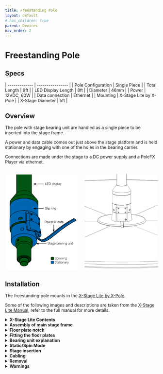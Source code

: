 ```yaml
---
title: Freestanding Pole
layout: default
# has_children: true
parent: Devices
nav_order: 2
---
```


# Freestanding Pole

## Specs

| ------------- | ---------------- |
| Pole Configuration | Single Piece     |
| Total Length        | 9ft              |
| LED Display Length   | 8ft              |
| Diameter      | 46mm             |
| Power         | 12VDC, 60W       |
| Data connection | Ethernet       |
| Mounting      | X-Stage Lite by X-Pole |
| X-Stage Diameter | 5ft           |


## Overview

The pole with stage bearing unit are handled as a single piece to be inserted into the stage frame. 

A power and data cable comes out just above the stage platform and is held stationary by engaging with one of the holes in the bearing carrier.

Connections are made under the stage to a DC power supply and a PoleFX Player via ethernet.

<br>
<div style="display: flex; justify-content: space-between; align-items: center;">
  <div style="flex: 1; margin-right: 10px;">
    <img src="/assets/devices/freestanding/pole_bottom_spinstatic.png" alt="pole bottom" style="width: 100%; height: auto;">
  </div>
  <div style="flex: 1; margin-left: 10px;">
    <img src="/assets/devices/freestanding/xstage_pole_installed_tall.png" alt="pole installed" style="width: 100%; height: auto;">
  </div>
</div>

## Installation

The freestanding pole mounts in the [X-Stage Lite by X-Pole](https://xpoleus.com/shop-all/stages/xstage-lite/x-stage-lite/).

Some of the following images and descriptions are taken from the [X-Stage Lite Manual](/assets/devices/freestanding/XStage-Manual-2015-April.pdf), refer to the full manual for more details.

<details>
  <summary><strong>X-Stage Lite Contents</strong></summary>
  <br>
  <img src="/assets/devices/freestanding/xpole_xstage_case1.png" alt="Stage case 1">
  <br>
  <img src="/assets/devices/freestanding/xpole_xstage_case2.png" alt="Stage case 2">
</details>

<details>
  <summary><strong>Assembly of main stage frame</strong></summary>
  The Main Stage Frame is built up of 6 sub-frames that fan out to form a star structure. Position the Main Stage Frame in the centre of the dance/exercise area; ensure the assembly is the correct way up (Fig.8.1).

  Locate Sub-Frame No.1 (Fig.8.1) the one secured with screws top & bottom to the plates so that it cannot move. As you fan out the base to form a star shape, lift each sub-frame so that it does not drag on the floor (Fig.8.2).

  <br>
  <img src="/assets/devices/freestanding/xpole_xstage_frame_fanout.png" alt="Stage Frame Fanout">
</details>

<details>
  <summary><strong>Floor plate notch</strong></summary>
  One of the floor plates requires a notch added to the inner edge to allow the pole's cables to tunnel under the stage. Stages provided by PoleFX will already have this modification, and individual modified platforms can be provided.

  <br>
  <img src="/assets/devices/freestanding/xstage_platform_notch.png" style="width:400px;" alt="Stage Platform Notch">
  <br>
  <img src="/assets/devices/freestanding/xstage_notch.png" alt="Stage Platform Notch">
</details>

<details>
  <summary><strong>Fitting the floor plates</strong></summary>
  If you examine one of the Floor Plates, you will see that there are two Spring Catches on its underside, located at each corner of the longer curved surface. Test the operation of the Spring Catches (Fig.9.1) before assembling to the Main Stage Frame.
<br><br>
<img src="/assets/devices/freestanding/xstage_floorplates.png" alt="Stage Floorplates">
  <br><br>
    Lay the stage plate down on its face, then rotate the pin arm till it is vertical and the pin will move outwards. Each spring catch is spring loaded so that when you release it (turn it through 90 degrees), a pin will stick out of the edge of the floor plate and remain sticking out until you re-secure it. This is a safety feature to ensure that the Spring Catches do not accidentally retract in use, releasing the Floor Plates. The Spring Catches insert into the Floor Plate Locating Pin Holes (Fig.9.2) – together these are designed to secure each floor plate to the Main Stage Frame.
<br><br>
  
  <img src="/assets/devices/freestanding/xstage_floorplates2.png" alt="Stage Floorplates">
  <br><br>
  For the purpose of this illustration, we are installing in an anti/counter-clockwise direction, but you can assemble in a clockwise direction if you prefer, it does not matter which. However, you must start at SubFrame No.1 and continue in the same direction. To fit a floor plate, position the end with the smallest curve towards the Main Stage Frame, with the left edge over Sub-Frame No.1 (the one secured with a hex screw to the base plate). The smaller end of the Floor Plate will slide under the Upper Centre Plate (Fig.9.3).

  <br>
  <img src="/assets/devices/freestanding/xstage_floorplates3.png" alt="Stage Floorplates">
<br><br>
  Whilst retracting the spring catch with one finger lower the other end of the Floor Plate onto the locating pin on the sub-frame. Ensure the pin is inserted into the hole in the floor plate. If the pin does not engage, make sure the sub-frame is pressed tightly against the edge of the plate and is parallel - now release the Spring Catch.
  Now position the next Sub-Frame so that its Locating Pin lines up with the Locating Pin Hole on the Floor Plate, lower the Floor Plate into position and release the spring catch.
  For the first few installations it may be necessary to stand on the edge of the floor plate(allowing the Spring Catch pins to engage).

  <br>
  <img src="/assets/devices/freestanding/xstage_floorplates4.png" alt="Stage Floorplates">
  <br>

  Continue to fit the remaining Floor Plates in the same way, securing each with its Spring Catches before moving onto the next. Once the plate is in place, if it does not completely engage, remember to stand on the corner of the Floor Plate and exert force. To check whether the plates are secure, try lifting them out of place – if correctly installed, they will not disengage.
  <br><br>
  You can leave off the one Floor Plate with a notch, since that will be installed once the pole is in.

  <br>
  <img src="/assets/devices/freestanding/xstage_floorplates5.png" alt="Stage Floorplates">
  <br>

  You have now completed the Main Frame assembly. Disassembly of the Floor Plates is the reverse of the assembly procedure. Make sure you pull in the Spring Catches when removing the floor plates.
    <br>

</details>

<details>
  <summary><strong>Bearing unit explanation</strong></summary>

    It is important to understand the Bearing Unit’s operation as this will help when assembling and disassembling the pole.

    The Bearing Unit has two sections; an upper angled section (Cone) with 3x M8 hex screws and a lower flat section (Bearing Body) which has a slot for positioning the bearing unit in the main frame.
  
  <br>
  <img src="/assets/devices/freestanding/xstage_bearing_unit.png" alt="Stage Bearing Unit">
<br>

The cone section supports the pole and is secured to the pole with the 3x M8 hex screws. These hex screws are used to adjust the pole’s position in the Main Stage Frame assembly. The bearing unit comes pre-attached to the pole so you should not have to touch these, other than making sure they remain tight. 

<br><br>

The lower flat section bearing body is the part that inserts into the stage’s Bearing Carrier on the Upper Centre Plate and also supports the pole. This section includes 2x M10 hex screws which set the ‘Static/Spinning’ modes of the X-Stage Lite. When these 2x hex screws are tightened it is in ‘Static’ mode. When the hex screws are loosened, the pole is in ‘Spinning’ mode.
<br>

  <img src="/assets/devices/freestanding/xstage_bearing_unit_spinning_mode.png" alt="Stage Bearing Unit Spinning Mode">

<br>
<br>

  <img src="/assets/devices/freestanding/xstage_bearing_unit_position.png" alt="Stage Bearing Unit Position">
<br>
The bearing unit is inside the lower cylinder on the bottom side of the slip ring. The 3x M8 hex screws can be accessed through the slots in the cylinder for tightening.

<br><br>

</details>
<details>
  <summary><strong>Static/Spin Mode</strong></summary>

To change from Static to Spin mode, using your 5mm hex key, tighten the two hex screws contained within the ‘X’ marked holes. To revert back to Spin mode, loosen the screws within the ‘X’ marked area. 
<br><br>
<strong>When removing your pole, you must ensure that the pole is placed in Static mode (screws tightened/locked) prior to removal. </strong>
<br>
  <img src="/assets/devices/freestanding/xstage_spinmode.png" alt="Stage Spin Static">
  <img src="/assets/devices/freestanding/xstage_spinmode_screw.png" alt="Stage Spin Static">

</details>

<details>
  <summary><strong>Stage insertion</strong></summary>

  <img src="/assets/devices/freestanding/xstage_bearing_carrier.png" alt="Stage Bearing Carrier">
<br>

Look inside the Bearing Carrier Ring on the stage top plate and you will see a pin sticking out.
<br>
Now look at the Bearing unit on the pole and you will see a slot. The pin on the Bearing carrier engages into the slot on the bearing unit.
<br>
  <img src="/assets/devices/freestanding/xstage_pin.png" alt="Stage Pin">
<br>

Insert the pole into the stage base ensuring the bottom of the pole is firmly seated in the bearing at the bottom of the main stage frame base. 

<br>
  <img src="/assets/devices/freestanding/xstage_alignment.png" alt="Stage Alignment">
<br>

Whilst inserting the pole and Bearing Unit into the Main Stage Frame, you must keep as upright and vertical as possible so that the pole locates correctly into the lower bearing in the Main Stage Frame. Slide the bearing unit down the pole into the carrier ensuring the slot locates into the protruding pin.

<br>
  <img src="/assets/devices/freestanding/xstage_gap.png" alt="Stage Max Gap">
  <img src="/assets/devices/freestanding/xstage_locking.png" alt="Stage Lock Bearing">
<br>

Ensuring the bearing unit is firmly seated (Fig.11.6), tighten the Bearing Retaining (3 x M10) Screws firmly (using the 5mm Hex Key) – ensure that your bearing unit is tightened into the bearing carrier. Tighten progressively – first lightly tighten each screw – then re-tighten all three firmly.
<br>

</details>

<details>
  <summary><strong>Cabling</strong></summary>
    Rotate the slip ring to a position where the protruding screw seats itself into one of the bolt holes in the stage bearing carrier. Find a location where the cables can make as direct of a path as possible to the center of the floor plate. You may need to rearrange the floor plates. 
    <br>
    <br>
    Then, carefully install the last floor plate so that the cable safely fits in the notch and the ends of the cable are accessible on the outside of the stage. 
    <br>

    <img src="/assets/devices/freestanding/cable_mgmt1.png" alt="Cable insertion">

    <div style="display: flex; justify-content: space-between; align-items: center;">
    <div style="flex: 1; margin-right: 10px;">
        <img src="/assets/devices/freestanding/cable_mgmt4.png" alt="pole bottom" style="width: 100%; height: auto;">
    </div>
    <div style="flex: 1; margin-left: 10px;">
        <img src="/assets/devices/freestanding/cable_mgmt5.png" alt="pole installed" style="width: 100%; height: auto;">
    </div>
    </div>



    <br>
  The cable has two connectors on the end. Connect the 2-pin cable to the power supply and the ethernet cable to the PoleFX Player, either directly or through a switch or router.
  <br>
  <br>

  Now, you're ready to turn it on!

<br>
 <a href="/control/control.html">Go to the control page.</a>


</details>

<details>
  <summary><strong>Removal</strong></summary>
  <img src="/assets/devices/freestanding/xstage_removal.png" alt="Stage Removal">
  <br>
    <strong>IMPORTANT</strong>: When dismantling, leave the complete bearing unit attached to the pole. It is critical to tighten the 2 x Static/Spin hex screw and set your pole to ‘STATIC’ mode prior to removal. If it is in spinning mode, the pole cannot be removed. 
</details>
<details>
  <summary><strong>Warnings</strong></summary>
    <br>
    DO NOT LIFT OR CARRY THE X-STAGE BY THE PLATES. THIS WILL DAMAGE THE SPRING CATCH PINS.
    <br>
    DO NOT DRAG/SLIDE THE X-STAGE. THIS WILL DAMAGE THE RUBBER FEET.
    <br>
    DO NOT REMOVE/LOOSEN THE M8 POLE RETAINING SCREWS WHEN DISMANTLING THE POLE.
    <br>
    DO NOT TRY AND REMOVE THE POLE WHEN IN SPINNING MODE - DAMAGE WILL OCCUR.
    <br><br>
    **Safety Note**
    Prior to every use, make sure the screws are tight.

</details>







